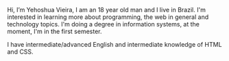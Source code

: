 Hi, I’m Yehoshua Vieira, I am an 18 year old man and I live in Brazil.
I'm interested in learning more about programming, the web in general and technology topics.
I'm doing a degree in information systems, at the moment, I'm in the first semester.

I have intermediate/advanced English and intermediate knowledge of HTML and CSS.




